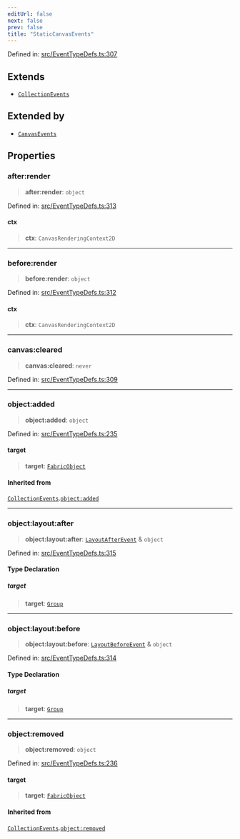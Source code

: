 ```yaml
---
editUrl: false
next: false
prev: false
title: "StaticCanvasEvents"
---
```


Defined in: [src/EventTypeDefs.ts:307](https://github.com/fabricjs/fabric.js/blob/fea1b29b7495d9634e300bd4bfa43de097745805/src/EventTypeDefs.ts#L307)

## Extends

- [`CollectionEvents`](/api/interfaces/collectionevents/)

## Extended by

- [`CanvasEvents`](/api/interfaces/canvasevents/)

## Properties

### after:render

> **after:render**: `object`

Defined in: [src/EventTypeDefs.ts:313](https://github.com/fabricjs/fabric.js/blob/fea1b29b7495d9634e300bd4bfa43de097745805/src/EventTypeDefs.ts#L313)

#### ctx

> **ctx**: `CanvasRenderingContext2D`

***

### before:render

> **before:render**: `object`

Defined in: [src/EventTypeDefs.ts:312](https://github.com/fabricjs/fabric.js/blob/fea1b29b7495d9634e300bd4bfa43de097745805/src/EventTypeDefs.ts#L312)

#### ctx

> **ctx**: `CanvasRenderingContext2D`

***

### canvas:cleared

> **canvas:cleared**: `never`

Defined in: [src/EventTypeDefs.ts:309](https://github.com/fabricjs/fabric.js/blob/fea1b29b7495d9634e300bd4bfa43de097745805/src/EventTypeDefs.ts#L309)

***

### object:added

> **object:added**: `object`

Defined in: [src/EventTypeDefs.ts:235](https://github.com/fabricjs/fabric.js/blob/fea1b29b7495d9634e300bd4bfa43de097745805/src/EventTypeDefs.ts#L235)

#### target

> **target**: [`FabricObject`](/api/classes/fabricobject/)

#### Inherited from

[`CollectionEvents`](/api/interfaces/collectionevents/).[`object:added`](/api/interfaces/collectionevents/#objectadded)

***

### object:layout:after

> **object:layout:after**: [`LayoutAfterEvent`](/api/type-aliases/layoutafterevent/) & `object`

Defined in: [src/EventTypeDefs.ts:315](https://github.com/fabricjs/fabric.js/blob/fea1b29b7495d9634e300bd4bfa43de097745805/src/EventTypeDefs.ts#L315)

#### Type Declaration

##### target

> **target**: [`Group`](/api/classes/group/)

***

### object:layout:before

> **object:layout:before**: [`LayoutBeforeEvent`](/api/type-aliases/layoutbeforeevent/) & `object`

Defined in: [src/EventTypeDefs.ts:314](https://github.com/fabricjs/fabric.js/blob/fea1b29b7495d9634e300bd4bfa43de097745805/src/EventTypeDefs.ts#L314)

#### Type Declaration

##### target

> **target**: [`Group`](/api/classes/group/)

***

### object:removed

> **object:removed**: `object`

Defined in: [src/EventTypeDefs.ts:236](https://github.com/fabricjs/fabric.js/blob/fea1b29b7495d9634e300bd4bfa43de097745805/src/EventTypeDefs.ts#L236)

#### target

> **target**: [`FabricObject`](/api/classes/fabricobject/)

#### Inherited from

[`CollectionEvents`](/api/interfaces/collectionevents/).[`object:removed`](/api/interfaces/collectionevents/#objectremoved)
